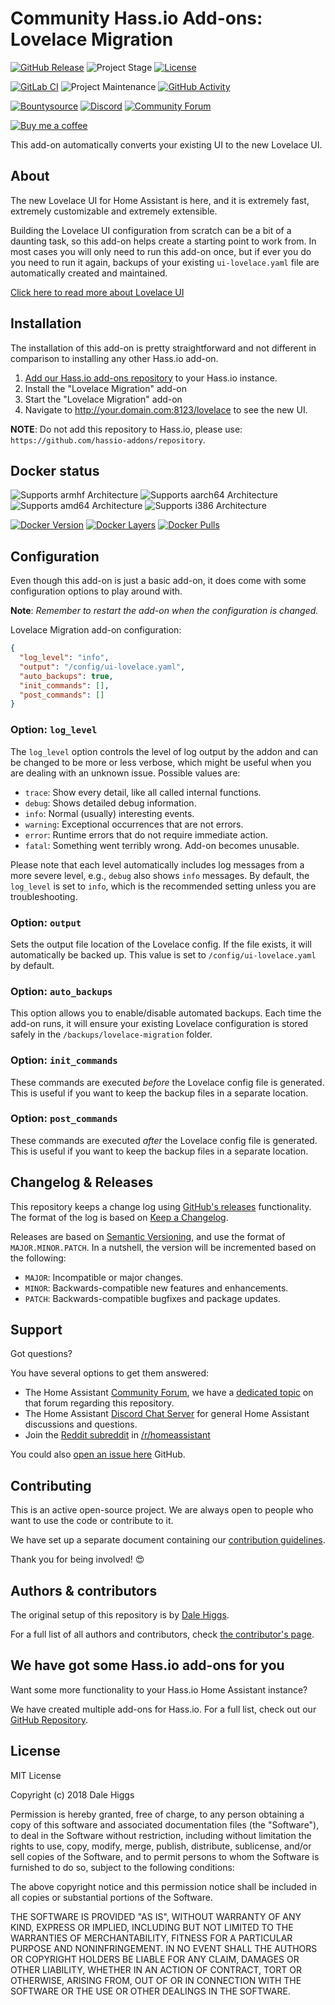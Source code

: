 # Community Hass.io Add-ons: Lovelace Migration

[![GitHub Release][releases-shield]][releases]
![Project Stage][project-stage-shield]
[![License][license-shield]](LICENSE.md)

[![GitLab CI][gitlabci-shield]][gitlabci]
![Project Maintenance][maintenance-shield]
[![GitHub Activity][commits-shield]][commits]

[![Bountysource][bountysource-shield]][bountysource]
[![Discord][discord-shield]][discord]
[![Community Forum][forum-shield]][forum]

[![Buy me a coffee][buymeacoffee-shield]][buymeacoffee]

This add-on automatically converts your existing UI to the new Lovelace UI.

## About

The new Lovelace UI for Home Assistant is here, and it is extremely fast,
extremely customizable and extremely extensible.

Building the Lovelace UI configuration from scratch can be a bit of a
daunting task, so this add-on helps create a starting point to work from.
In most cases you will only need to run this add-on once, but if ever you
do you need to run it again, backups of your existing `ui-lovelace.yaml` file
are automatically created and maintained.

[Click here to read more about Lovelace UI][lovelace-docs]

## Installation

The installation of this add-on is pretty straightforward and not different in
comparison to installing any other Hass.io add-on.

1. [Add our Hass.io add-ons repository][repository] to your Hass.io instance.
1. Install the "Lovelace Migration" add-on
1. Start the "Lovelace Migration" add-on
1. Navigate to <http://your.domain.com:8123/lovelace> to see the new UI.

**NOTE**: Do not add this repository to Hass.io, please use:
`https://github.com/hassio-addons/repository`.

## Docker status

![Supports armhf Architecture][armhf-shield]
![Supports aarch64 Architecture][aarch64-shield]
![Supports amd64 Architecture][amd64-shield]
![Supports i386 Architecture][i386-shield]

[![Docker Version][version-shield]][microbadger]
[![Docker Layers][layers-shield]][microbadger]
[![Docker Pulls][pulls-shield]][dockerhub]

## Configuration

Even though this add-on is just a basic add-on, it does come with some
configuration options to play around with.

**Note**: _Remember to restart the add-on when the configuration is changed._

Lovelace Migration add-on configuration:

```json
{
  "log_level": "info",
  "output": "/config/ui-lovelace.yaml",
  "auto_backups": true,
  "init_commands": [],
  "post_commands": []
}
```

### Option: `log_level`

The `log_level` option controls the level of log output by the addon and can
be changed to be more or less verbose, which might be useful when you are
dealing with an unknown issue. Possible values are:

- `trace`: Show every detail, like all called internal functions.
- `debug`: Shows detailed debug information.
- `info`: Normal (usually) interesting events.
- `warning`: Exceptional occurrences that are not errors.
- `error`:  Runtime errors that do not require immediate action.
- `fatal`: Something went terribly wrong. Add-on becomes unusable.

Please note that each level automatically includes log messages from a
more severe level, e.g., `debug` also shows `info` messages. By default,
the `log_level` is set to `info`, which is the recommended setting unless
you are troubleshooting.

### Option: `output`

Sets the output file location of the Lovelace config. If the file exists, it
will automatically be backed up. This value is set to
`/config/ui-lovelace.yaml` by default.

### Option: `auto_backups`

This option allows you to enable/disable automated backups. Each time
the add-on runs, it will ensure your existing Lovelace configuration is
stored safely in the `/backups/lovelace-migration` folder.

### Option: `init_commands`

These commands are executed _before_ the Lovelace config file is generated. This
is useful if you want to keep the backup files in a separate location.

### Option: `post_commands`

These commands are executed _after_ the Lovelace config file is generated. This
is useful if you want to keep the backup files in a separate location.

## Changelog & Releases

This repository keeps a change log using [GitHub's releases][releases]
functionality. The format of the log is based on
[Keep a Changelog][keepchangelog].

Releases are based on [Semantic Versioning][semver], and use the format
of ``MAJOR.MINOR.PATCH``. In a nutshell, the version will be incremented
based on the following:

- ``MAJOR``: Incompatible or major changes.
- ``MINOR``: Backwards-compatible new features and enhancements.
- ``PATCH``: Backwards-compatible bugfixes and package updates.

## Support

Got questions?

You have several options to get them answered:

- The Home Assistant [Community Forum][forum], we have a
  [dedicated topic][forum] on that forum regarding this repository.
- The Home Assistant [Discord Chat Server][discord] for general Home Assistant
  discussions and questions.
- Join the [Reddit subreddit][reddit] in [/r/homeassistant][reddit]

You could also [open an issue here][issue] GitHub.

## Contributing

This is an active open-source project. We are always open to people who want to
use the code or contribute to it.

We have set up a separate document containing our
[contribution guidelines](CONTRIBUTING.md).

Thank you for being involved! :heart_eyes:

## Authors & contributors

The original setup of this repository is by [Dale Higgs][dale].

For a full list of all authors and contributors,
check [the contributor's page][contributors].

## We have got some Hass.io add-ons for you

Want some more functionality to your Hass.io Home Assistant instance?

We have created multiple add-ons for Hass.io. For a full list, check out
our [GitHub Repository][repository].

## License

MIT License

Copyright (c) 2018 Dale Higgs

Permission is hereby granted, free of charge, to any person obtaining a copy
of this software and associated documentation files (the "Software"), to deal
in the Software without restriction, including without limitation the rights
to use, copy, modify, merge, publish, distribute, sublicense, and/or sell
copies of the Software, and to permit persons to whom the Software is
furnished to do so, subject to the following conditions:

The above copyright notice and this permission notice shall be included in all
copies or substantial portions of the Software.

THE SOFTWARE IS PROVIDED "AS IS", WITHOUT WARRANTY OF ANY KIND, EXPRESS OR
IMPLIED, INCLUDING BUT NOT LIMITED TO THE WARRANTIES OF MERCHANTABILITY,
FITNESS FOR A PARTICULAR PURPOSE AND NONINFRINGEMENT. IN NO EVENT SHALL THE
AUTHORS OR COPYRIGHT HOLDERS BE LIABLE FOR ANY CLAIM, DAMAGES OR OTHER
LIABILITY, WHETHER IN AN ACTION OF CONTRACT, TORT OR OTHERWISE, ARISING FROM,
OUT OF OR IN CONNECTION WITH THE SOFTWARE OR THE USE OR OTHER DEALINGS IN THE
SOFTWARE.

[aarch64-shield]: https://img.shields.io/badge/aarch64-yes-green.svg
[amd64-shield]: https://img.shields.io/badge/amd64-yes-green.svg
[armhf-shield]: https://img.shields.io/badge/armhf-yes-green.svg
[bountysource-shield]: https://img.shields.io/bountysource/team/hassio-addons/activity.svg
[bountysource]: https://www.bountysource.com/teams/hassio-addons/issues
[buymeacoffee-shield]: https://www.buymeacoffee.com/assets/img/guidelines/download-assets-sm-2.svg
[buymeacoffee]: https://www.buymeacoffee.com/dale3h
[commits-shield]: https://img.shields.io/github/commit-activity/y/hassio-addons/addon-lovelace-migration.svg
[commits]: https://github.com/hassio-addons/addon-lovelace-migration/commits/master
[contributors]: https://github.com/hassio-addons/addon-lovelace-migration/graphs/contributors
[dale]: https://github.com/dale3h
[discord-shield]: https://img.shields.io/discord/330944238910963714.svg
[discord]: https://discord.gg/c5DvZ4e
[dockerhub]: https://hub.docker.com/r/hassioaddons/lovelace-migration
[forum-shield]: https://img.shields.io/badge/community-forum-brightgreen.svg
[forum]: https://community.home-assistant.io/t/repository-community-hass-io-add-ons/24705
[gitlabci-shield]: https://gitlab.com/hassio-addons/addon-lovelace-migration/badges/master/pipeline.svg
[gitlabci]: https://gitlab.com/hassio-addons/addon-lovelace-migration/pipelines
[i386-shield]: https://img.shields.io/badge/i386-yes-green.svg
[issue]: https://github.com/hassio-addons/addon-lovelace-migration/issues
[keepchangelog]: https://keepachangelog.com/en/1.0.0/
[layers-shield]: https://images.microbadger.com/badges/image/hassioaddons/lovelace-migration.svg
[license-shield]: https://img.shields.io/github/license/hassio-addons/addon-lovelace-migration.svg
[lovelace-docs]: https://www.home-assistant.io/lovelace/
[maintenance-shield]: https://img.shields.io/maintenance/yes/2018.svg
[microbadger]: https://microbadger.com/images/hassioaddons/lovelace-migration
[project-stage-shield]: https://img.shields.io/badge/project%20stage-experimental-yellow.svg
[pulls-shield]: https://img.shields.io/docker/pulls/hassioaddons/lovelace-migration.svg
[reddit]: https://reddit.com/r/homeassistant
[releases-shield]: https://img.shields.io/github/release/hassio-addons/addon-lovelace-migration.svg
[releases]: https://github.com/hassio-addons/addon-lovelace-migration/releases
[repository]: https://github.com/hassio-addons/repository
[semver]: https://semver.org/spec/v2.0.0.html
[version-shield]: https://images.microbadger.com/badges/version/hassioaddons/lovelace-migration.svg
